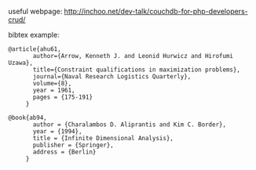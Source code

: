 useful webpage: http://inchoo.net/dev-talk/couchdb-for-php-developers-crud/


bibtex example:

```
@article{ahu61,
       author={Arrow, Kenneth J. and Leonid Hurwicz and Hirofumi Uzawa},
       title={Constraint qualifications in maximization problems},
       journal={Naval Research Logistics Quarterly},
       volume={8},
       year = 1961,
       pages = {175-191}
     }

@book{ab94,
       author = {Charalambos D. Aliprantis and Kim C. Border},
       year = {1994},
       title = {Infinite Dimensional Analysis},
       publisher = {Springer},
       address = {Berlin}
     }
```
